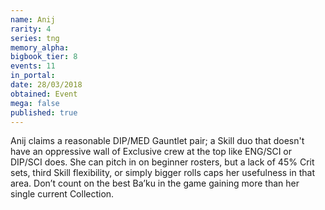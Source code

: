 ```yaml
---
name: Anij
rarity: 4
series: tng
memory_alpha:
bigbook_tier: 8
events: 11
in_portal:
date: 28/03/2018
obtained: Event
mega: false
published: true
---
```


Anij claims a reasonable DIP/MED Gauntlet pair; a Skill duo that doesn't have an oppressive wall of Exclusive crew at the top like ENG/SCI or DIP/SCI does. She can pitch in on beginner rosters, but a lack of 45% Crit sets, third Skill flexibility, or simply bigger rolls caps her usefulness in that area. Don’t count on the best Ba’ku in the game gaining more than her single current Collection.
